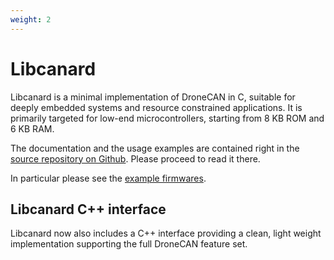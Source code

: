 ```yaml
---
weight: 2
---
```


# Libcanard

Libcanard is a minimal implementation of DroneCAN in C, suitable for deeply embedded systems and
resource constrained applications.
It is primarily targeted for low-end microcontrollers, starting from 8 KB ROM and 6 KB RAM.

The documentation and the usage examples are contained right in the
[source repository on Github](https://github.com/DroneCAN/libcanard).
Please proceed to read it there.

In particular please see the [example firmwares](https://github.com/DroneCAN/libcanard/examples).

## Libcanard C++ interface

Libcanard now also includes a C++ interface providing a clean, light
weight implementation supporting the full DroneCAN feature set.

